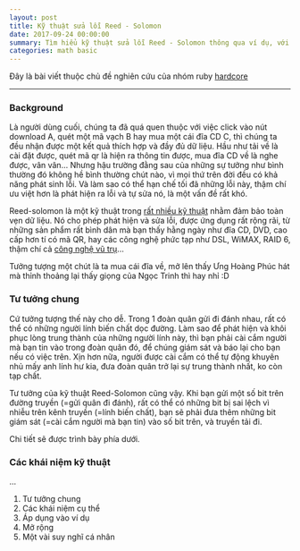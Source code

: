 ```yaml
---
layout: post
title: Kỹ thuật sửa lỗi Reed - Solomon
date: 2017-09-24 00:00:00
summary: Tìm hiểu kỹ thuật sửa lỗi Reed - Solomon thông qua ví dụ, với sự tham gia của Ưng Hoàng Phúc, Ngọc Trinh :v
categories: math basic
---
```


Đây là bài viết thuộc chủ đề nghiên cứu của nhóm ruby [hardcore](https://github.com/ruby-vietnam/hardcore-rule)

---

### Background
Là người  dùng cuối, chúng ta đã quá quen thuộc với việc click vào nút download A,
quét một mã vạch B hay mua một cái đĩa CD C, thì chúng ta đều nhận được một kết quả thích hợp và đầy đủ dữ liệu.
Hầu như tải về là cài đặt được, quét mã qr là hiện ra thông tin được, mua đĩa CD về là nghe được, vân vân...
Nhưng hậu trường đằng sau của những sự tưởng như bình thường đó không hề bình thường chút nào, vì mọi thứ trên đời đều có khả năng phát sinh lỗi.
Và làm sao có thể hạn chế tối đã những lỗi này, thậm chí ưu việt hơn là phát hiện ra lỗi và tự sửa nó, là một vấn đề rất khó.

Reed-solomon là một kỹ thuật trong [rất nhiều kỹ thuật](https://en.wikipedia.org/wiki/Forward_error_correction#List_of_error-correcting_codes) nhằm đảm bảo toàn vẹn dữ liệu.
Nó cho phép phát hiện và sửa lỗi, được ứng dụng rất rộng rãi, từ những sản phẩm rất bình dân mà bạn thấy hằng ngày như đĩa CD, DVD,
cao cấp hơn tí có mã QR, hay các công nghệ phức tạp như DSL, WiMAX, RAID 6, thậm chí cả [công nghệ vũ trụ](http://antoanthongtin.vn/Detail.aspx?NewsID=05a52da7-ee6a-4578-8792-1d3b471c18f9&CatID=43b7448c-0f7e-4558-a39f-1d209751aad2)...

Tưởng tượng một chút là ta mua cái đĩa về, mở lên thấy Ưng Hoàng Phúc hát mà thỉnh thoảng lại thấy giọng của Ngọc Trinh thì hay nhỉ :D

### Tư tưởng chung

Cứ tưởng tượng thế này cho dễ. Trong 1 đoàn quân gửi đi đánh nhau, rất có thể có những người lính biến chất dọc đường.
Làm sao để phát hiện và khôi phục lòng trung thành của những người lính này, thì bạn phải cài cắm người mà bạn tin vào trong đoàn quân đó,
để chúng giám sát và báo lại cho bạn nếu có việc trên.
Xịn hơn nữa, người được cài cắm có thể tự động khuyên nhủ mấy anh lính hư kia, đưa đoàn quân trở lại sự trung thành nhất, ko còn tạp chất.

Tư tưởng của kỹ thuật Reed-Solomon cũng vậy. Khi bạn gửi một số bit trên đường truyền (=gửi quân đi đánh),
rất có thể có những bit bị sai lệch vì nhiễu trên kênh truyền (=lính biến chất),
bạn sẽ phải đưa thêm những bit giám sát (=cài cắm người mà bạn tin) vào số bit trên, và truyền tải đi.

Chi tiết sẽ được trình bày phía dưới.

### Các khái niệm kỹ thuật






...
1. Tư tưởng chung
2. ‎Các khái niệm cụ thể
3. ‎Áp dụng vào ví dụ
4. Mở rộng
5. ‎Một vài suy nghĩ cá nhân





